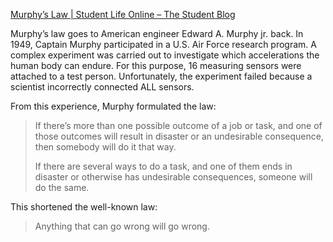[Murphy’s Law | Student Life Online – The Student Blog](https://www.studentlifeonline.org/student-life/murphys-law-whaty-you-can-do-2020/#:~:text=If%20there%20are%20several%20ways%20to%20do%20a,%E2%80%9Claw%E2%80%9D%20has%20developed%20a%20scientific%20and%20philosophical%20basis.)

Murphy’s law goes to American engineer Edward A. Murphy jr. back. In 1949, Captain Murphy participated in a U.S. Air Force research program. A complex experiment was carried out to investigate which accelerations the human body can endure. For this purpose, 16 measuring sensors were attached to a test person. Unfortunately, the experiment failed because a scientist incorrectly connected ALL sensors.

From this experience, Murphy formulated the law:

> If there’s more than one possible outcome of a job or task, and one of those outcomes will result in disaster or an undesirable consequence, then somebody will do it that way.
> 
> If there are several ways to do a task, and one of them ends in disaster or otherwise has undesirable consequences, someone will do the same.

This shortened the well-known law:

> Anything that can go wrong will go wrong.
